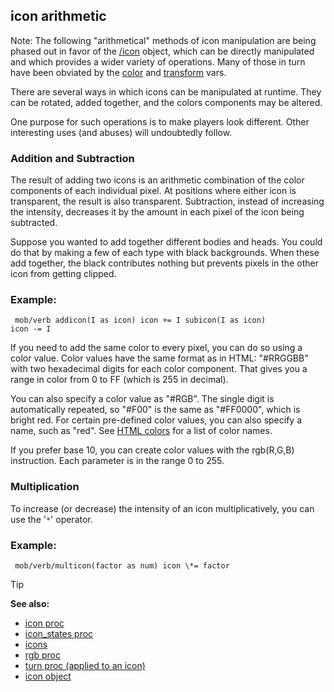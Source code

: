 ## icon arithmetic

Note: The following \"arithmetical\" methods of icon manipulation are
being phased out in favor of the [/icon](/ref/icon.md)  object, which
can be directly manipulated and which provides a wider variety of
operations. Many of those in turn have been obviated by the
[color](/ref/atom/var/color.md)  and
[transform](/ref/atom/var/transform.md)  vars. 

There are
several ways in which icons can be manipulated at runtime. They can be
rotated, added together, and the colors components may be altered.


One purpose for such operations is to make players look
different. Other interesting uses (and abuses) will undoubtedly follow.
### Addition and Subtraction


The result of adding two icons is an arithmetic combination of
the color components of each individual pixel. At positions where either
icon is transparent, the result is also transparent. Subtraction,
instead of increasing the intensity, decreases it by the amount in each
pixel of the icon being subtracted. 

Suppose you wanted to add
together different bodies and heads. You could do that by making a few
of each type with black backgrounds. When these add together, the black
contributes nothing but prevents pixels in the other icon from getting
clipped.
### Example:

``` dm
 mob/verb addicon(I as icon) icon += I subicon(I as icon)
icon -= I 
```
 

If you need to add the same color to every
pixel, you can do so using a color value. Color values have the same
format as in HTML: \"#RRGGBB\" with two hexadecimal digits for each
color component. That gives you a range in color from 0 to FF (which is
255 in decimal). 

You can also specify a color value as
\"#RGB\". The single digit is automatically repeated, so \"#F00\" is the
same as \"#FF0000\", which is bright red. For certain pre-defined color
values, you can also specify a name, such as \"red\". See [HTML
colors](/ref/%7B%7Bappendix%7D%7D/html-colors.md) for a list of color names.


If you prefer base 10, you can create color values with the
rgb(R,G,B) instruction. Each parameter is in the range 0 to 255.
### Multiplication


To increase (or decrease) the intensity of an icon
multiplicatively, you can use the \'`*`\' operator.
### Example:

``` dm
 mob/verb/multicon(factor as num) icon \*= factor

```


> [!TIP] 
> **See also:**
> +   [icon proc](/ref/proc/icon.md) 
> +   [icon_states proc](/ref/proc/icon_states.md) 
> +   [icons](/ref/DM/icon.md) 
> +   [rgb proc](/ref/proc/rgb.md) 
> +   [turn proc (applied to an icon)](/ref/proc/turn/icon.md) 
> +   [icon object](/ref/icon.md) 